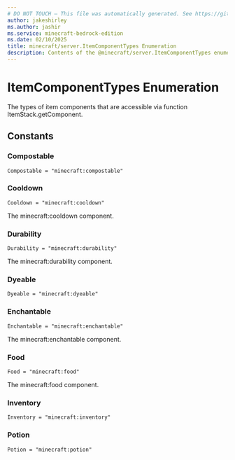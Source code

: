 ```yaml
---
# DO NOT TOUCH — This file was automatically generated. See https://github.com/mojang/minecraftapidocsgenerator to modify descriptions, examples, etc.
author: jakeshirley
ms.author: jashir
ms.service: minecraft-bedrock-edition
ms.date: 02/10/2025
title: minecraft/server.ItemComponentTypes Enumeration
description: Contents of the @minecraft/server.ItemComponentTypes enumeration.
---
```

# ItemComponentTypes Enumeration

The types of item components that are accessible via function ItemStack.getComponent.

## Constants
### **Compostable**
`Compostable = "minecraft:compostable"`
### **Cooldown**
`Cooldown = "minecraft:cooldown"`

The minecraft:cooldown component.
### **Durability**
`Durability = "minecraft:durability"`

The minecraft:durability component.
### **Dyeable**
`Dyeable = "minecraft:dyeable"`
### **Enchantable**
`Enchantable = "minecraft:enchantable"`

The minecraft:enchantable component.
### **Food**
`Food = "minecraft:food"`

The minecraft:food component.
### **Inventory**
`Inventory = "minecraft:inventory"`
### **Potion**
`Potion = "minecraft:potion"`
